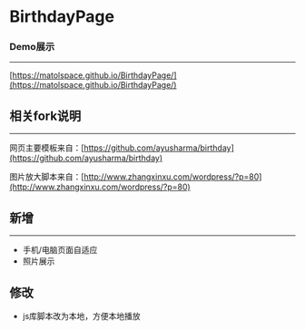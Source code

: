 # BirthdayPage

### Demo展示
---
[https://matolspace.github.io/BirthdayPage/](https://matolspace.github.io/BirthdayPage/)

## 相关fork说明
---
网页主要模板来自：[https://github.com/ayusharma/birthday](https://github.com/ayusharma/birthday)

图片放大脚本来自：[http://www.zhangxinxu.com/wordpress/?p=80](http://www.zhangxinxu.com/wordpress/?p=80)

## 新增
---
* 手机/电脑页面自适应
* 照片展示

## 修改
* js库脚本改为本地，方便本地播放
